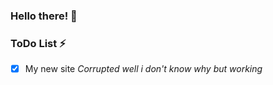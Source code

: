 ### Hello there! 👋



### ToDo List ⚡
- [x] My new site *Corrupted well i don't know why but working*
